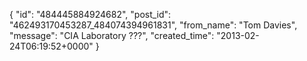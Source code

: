  {
   "id": "484445884924682",
   "post_id": "462493170453287_484074394961831",
   "from_name": "Tom Davies",
   "message": "CIA Laboratory ???",
   "created_time": "2013-02-24T06:19:52+0000"
 }
